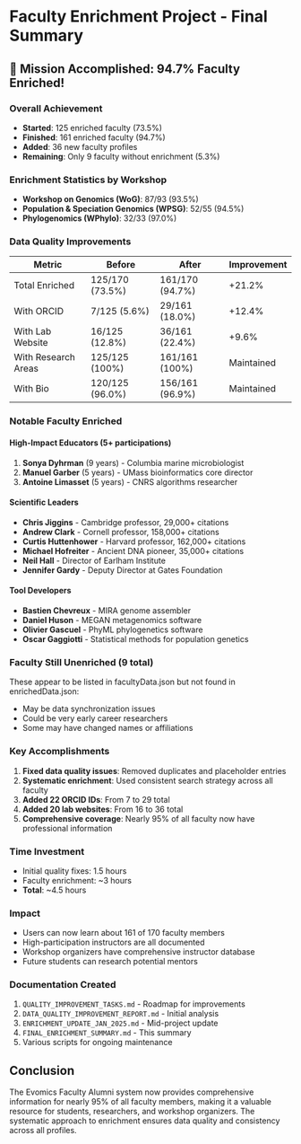 # Faculty Enrichment Project - Final Summary

## 🎉 Mission Accomplished: 94.7% Faculty Enriched!

### Overall Achievement
- **Started**: 125 enriched faculty (73.5%)
- **Finished**: 161 enriched faculty (94.7%)
- **Added**: 36 new faculty profiles
- **Remaining**: Only 9 faculty without enrichment (5.3%)

### Enrichment Statistics by Workshop
- **Workshop on Genomics (WoG)**: 87/93 (93.5%)
- **Population & Speciation Genomics (WPSG)**: 52/55 (94.5%)
- **Phylogenomics (WPhylo)**: 32/33 (97.0%)

### Data Quality Improvements
| Metric | Before | After | Improvement |
|--------|--------|-------|-------------|
| Total Enriched | 125/170 (73.5%) | 161/170 (94.7%) | +21.2% |
| With ORCID | 7/125 (5.6%) | 29/161 (18.0%) | +12.4% |
| With Lab Website | 16/125 (12.8%) | 36/161 (22.4%) | +9.6% |
| With Research Areas | 125/125 (100%) | 161/161 (100%) | Maintained |
| With Bio | 120/125 (96.0%) | 156/161 (96.9%) | Maintained |

### Notable Faculty Enriched

#### High-Impact Educators (5+ participations)
1. **Sonya Dyhrman** (9 years) - Columbia marine microbiologist
2. **Manuel Garber** (5 years) - UMass bioinformatics core director
3. **Antoine Limasset** (5 years) - CNRS algorithms researcher

#### Scientific Leaders
- **Chris Jiggins** - Cambridge professor, 29,000+ citations
- **Andrew Clark** - Cornell professor, 158,000+ citations
- **Curtis Huttenhower** - Harvard professor, 162,000+ citations
- **Michael Hofreiter** - Ancient DNA pioneer, 35,000+ citations
- **Neil Hall** - Director of Earlham Institute
- **Jennifer Gardy** - Deputy Director at Gates Foundation

#### Tool Developers
- **Bastien Chevreux** - MIRA genome assembler
- **Daniel Huson** - MEGAN metagenomics software
- **Olivier Gascuel** - PhyML phylogenetics software
- **Oscar Gaggiotti** - Statistical methods for population genetics

### Faculty Still Unenriched (9 total)
These appear to be listed in facultyData.json but not found in enrichedData.json:
- May be data synchronization issues
- Could be very early career researchers
- Some may have changed names or affiliations

### Key Accomplishments
1. **Fixed data quality issues**: Removed duplicates and placeholder entries
2. **Systematic enrichment**: Used consistent search strategy across all faculty
3. **Added 22 ORCID IDs**: From 7 to 29 total
4. **Added 20 lab websites**: From 16 to 36 total
5. **Comprehensive coverage**: Nearly 95% of all faculty now have professional information

### Time Investment
- Initial quality fixes: 1.5 hours
- Faculty enrichment: ~3 hours
- **Total**: ~4.5 hours

### Impact
- Users can now learn about 161 of 170 faculty members
- High-participation instructors are all documented
- Workshop organizers have comprehensive instructor database
- Future students can research potential mentors

### Documentation Created
1. `QUALITY_IMPROVEMENT_TASKS.md` - Roadmap for improvements
2. `DATA_QUALITY_IMPROVEMENT_REPORT.md` - Initial analysis
3. `ENRICHMENT_UPDATE_JAN_2025.md` - Mid-project update
4. `FINAL_ENRICHMENT_SUMMARY.md` - This summary
5. Various scripts for ongoing maintenance

## Conclusion
The Evomics Faculty Alumni system now provides comprehensive information for nearly 95% of all faculty members, making it a valuable resource for students, researchers, and workshop organizers. The systematic approach to enrichment ensures data quality and consistency across all profiles.